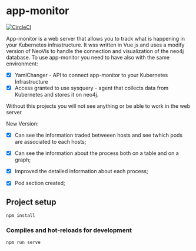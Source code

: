 # app-monitor
[![CircleCI](https://img.shields.io/badge/version-1.0.1-blue)]()

App-monitor is a web server that allows you to track what is happening  in your Kubernetes infrastructure. It wss written in Vue js and uses a modify version of NeoVis to handle the connection and visualization of the neo4j database.
To use app-monitor you need to have also with the same environment:

- [x] YamlChanger - API to connect app-monitor to your Kubernetes Infrastructure
- [x] Access granted to use sysquery - agent that collects data from Kubernetes and stores it on neo4j.

Without this projects you will not see anything or be able to work in the web server 


New Version:

- [x] Can see the information traded betweeen hosts and see twhich pods are associated to each hosts;
- [x] Can see the information about the process both on a table and on a graph;
- [x] Improved the detailed information about each process;
- [x] Pod section created;


## Project setup
```
npm install
```

### Compiles and hot-reloads for development
```
npm run serve
```
